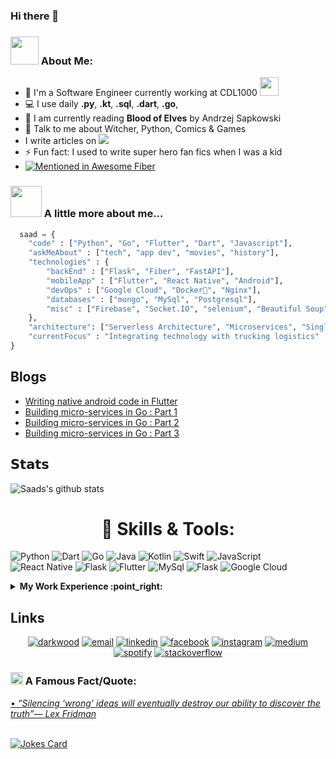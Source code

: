 ### Hi there 👋

### <img src="https://github.com/TheDudeThatCode/TheDudeThatCode/blob/master/Assets/Developer.gif" width="45px"> About Me:
- 🏦 I'm a Software Engineer currently working at CDL1000
      <img src="https://media.giphy.com/media/WUlplcMpOCEmTGBtBW/giphy.gif" width="30">
- 💻 I use daily **.py**, **.kt**, **.sql**, **.dart**, **.go**,
- 📖 I am currently reading **Blood of Elves** by Andrzej Sapkowski
- 💬 Talk to me about Witcher, Python, Comics & Games
- I write articles on <img src="https://img.shields.io/badge/Medium-12100E?style=for-the-badge&logo=medium&logoColor=white"/>
- ⚡ Fun fact: I used to write super hero fan fics when I was a kid
- [![Mentioned in Awesome Fiber](https://awesome.re/mentioned-badge.svg)](https://github.com/gofiber/awesome-fiber)  


### <img src="https://media.giphy.com/media/VgCDAzcKvsR6OM0uWg/giphy.gif" width="50"> A little more about me...  

```python
  saad = {
    "code" : ["Python", "Go", "Flutter", "Dart", "Javascript"],
    "askMeAbout" : ["tech", "app dev", "movies", "history"],
    "technologies" : {
        "backEnd" : ["Flask", "Fiber", "FastAPI"],
        "mobileApp" : ["Flutter", "React Native", "Android"],
        "devOps" : ["Google Cloud", "Docker🐳", "Nginx"],
        "databases" : ["mongo", "MySql", "Postgresql"],
        "misc" : ["Firebase", "Socket.IO", "selenium", "Beautiful Soup", "Pandas"]
    },
    "architecture": ["Serverless Architecture", "Microservices", "Single page applications"],
    "currentFocus" : "Integrating technology with trucking logistics"
}
```
## Blogs

<!-- BLOG-POST-LIST:START -->
- [Writing native android code in Flutter](https://saadfarhan124.medium.com/writing-native-android-code-in-flutter-59c9843d3cd4)
- [Building micro-services in Go : Part 1](https://saadfarhan124.medium.com/building-microservices-in-go-part-1-e7e58893bc5e)
- [Building micro-services in Go : Part 2](https://saadfarhan124.medium.com/building-microservices-in-go-part-2-f9c6c535805c)
- [Building micro-services in Go : Part 3](https://medium.com/@saadfarhan124/building-microservices-in-go-part-3-database-models-migrations-a4455121bb11)

<!-- BLOG-POST-LIST:END -->

## 𝗦𝘁𝗮𝘁𝘀
![Saads's github stats](https://github-readme-stats.vercel.app/api?username=saadfarhan124&show_icons=true&theme=dracula)



<h1 align="center"> 🔧 Skills & Tools: </h1>
<p>
<a target="_blank"><img alt="Python" src="https://img.shields.io/badge/-SQL-%2312100E.svg?logo=microsoft-sql-server&logoColor=red&style=for-the-badge"/></a> 
<a target="_blank"><img alt="Dart" src="https://img.shields.io/badge/Dart-%2312100E.svg?logo=dart&style=for-the-badge&logoColor=ee0606"/></a> 
<a target="_blank"><img alt="Go" src="https://img.shields.io/badge/Go-00ADD8?style=for-the-badge&logo=go&logoColor=white"/></a> 
<a target="_blank"><img alt="Java" src="https://img.shields.io/badge/Java-ED8B00?style=for-the-badge&logo=java&logoColor=white"/></a> 
<a target="_blank"><img alt="Kotlin" src="https://img.shields.io/badge/Kotlin-0095D5?&style=for-the-badge&logo=kotlin&logoColor=white"/></a> 
<a target="_blank"><img alt="Swift" src="https://img.shields.io/badge/Swift-FA7343?style=for-the-badge&logo=swift&logoColor=white"/></a> 
<a target="_blank"><img alt="JavaScript" src="https://img.shields.io/badge/JavaScript-323330?style=for-the-badge&logo=javascript&logoColor=F7DF1E"/></a> 
<a target="_blank"><img alt="React Native" src="https://img.shields.io/badge/React_Native-20232A?style=for-the-badge&logo=react&logoColor=61DAFB"/></a> 
<a target="_blank"><img alt="Flask" src="https://img.shields.io/badge/Flask-000000?style=for-the-badge&logo=flask&logoColor=white"/></a> 
<a target="_blank"><img alt="Flutter" src="https://img.shields.io/badge/Flutter-02569B?style=for-the-badge&logo=flutter&logoColor=white"/></a> 
<a target="_blank"><img alt="MySql" src="https://img.shields.io/badge/MySQL-00000F?style=for-the-badge&logo=mysql&logoColor=white"/></a> 
<a target="_blank"><img alt="Flask" src="https://img.shields.io/badge/PostgreSQL-316192?style=for-the-badge&logo=postgresql&logoColor=white"/></a> 
<a target="_blank"><img alt="Google Cloud" src="https://img.shields.io/badge/Google_Cloud-4285F4?style=for-the-badge&logo=google-cloud&logoColor=white"/></a> 

  

</p>

<details>
<summary><b> My Work Experience :point_right: </b></summary>
<table>
  <thead>
    <tr>
      <th>Job Name</th>
      <th>Roles & responsibilities</th>
      <th>Duration</th>
    </tr>
  </thead>
  <tbody>
    <tr>
      <td><b><a href="https://www.cdl1000.com/">Chief Technology Officer at CDL1000</a> </b></td>
      <td>Development and maintenance of multiple products. Head of Product Engineering. Managing tech teams</td>
      <td>August 2021 - Present</td>
    </tr>
  	<tr>
      <td><b><a href="https://october-now.com/">Software Developer at OctoberNow</a> </b></td>
      <td>Maintenance of multiple Flutter Apps, Development of Flutter plugins, API development using Spring boot</td>
      <td>June 2021 - September 2021</td>
    </tr>
    <tr>
      <td><b><a href="https://xortox.com/">Software Engineer at Xortox</a> </b></td>
      <td>Developed and maintained multiple platforms using technologies such as CodeIgniter, WordPress, React Native, React JS etc.</td>
      <td>June 2020 - June 2021</td>
    </tr>
    <tr>
          <td><b><a href="https://ncbc.szabist.edu.pk/">Research Assistant at Szabist</a></b></td>
          <td>Developed Alumni Portal using ASP.Net, JQuery, Javascript, HTML, CSS, AJAX.</br>
Built a landing page to visualize the data being gathered by different machines using MERN stack.</br>
Analyzed, visualized and applied different machine learning models on the said data to predict tool wear.</br>
General purpose programming to meet the team's requirements such as development of the team's progress website, landing pages for different industries to view their data</br>
Managed and supervised different Final Year Projects.</td>
      <td>June 2019 - June 2020</td>
    </tr>
  </tbody>
</table>
</details>
<!-- end work experience section -->


## Links

<p align="center">
  <a href="https://www.saadfarhan.com/"><img src="https://img.icons8.com/fluent/96/000000/domain.png" alt="darkwood"/></a>
  <a href="mailto:saadfarhan124@gmail.com"><img src="https://img.icons8.com/color/96/000000/gmail.png" alt="email"/></a>
  <a href="https://www.linkedin.com/in/saadfarhan124"><img src="https://img.icons8.com/color/96/000000/linkedin.png" alt="linkedin"/></a>
  <a href="https://www.facebook.com/SaadFarhan12"><img src="https://img.icons8.com/color/96/000000/facebook.png" alt="facebook"/></a>
  <a href="https://www.instagram.com/saadfarhan124/"><img src="https://img.icons8.com/color/96/000000/instagram-new.png" alt="instagram"/></a>
  <a href="https://medium.com/@saadfarhan124"><img src="https://img.icons8.com/color/96/000000/medium-logo.png" alt="medium"/></a>
  <a href="https://open.spotify.com/user/313cqr34nsuatvt4vwra4uahjrvu?si=65eba33c0c61478a"><img src="https://img.icons8.com/color/96/ffffff/spotify.png" alt="spotify"/></a>
  <a href="https://stackoverflow.com/users/13034908/saad-farhan"><img src="https://img.icons8.com/color/96/000000/stackoverflow.png" alt="stackoverflow"/></a>
</p>


<!--STARTS_HERE_QUOTE_README-->
### <img alt="GIF" src="https://github.com/TheDudeThatCode/TheDudeThatCode/blob/master/Assets/hmm.gif" width="20vw" /> A Famous Fact/Quote:
<a href="https://github.com/marketplace/actions/quote-readme">
• <i>“Silencing ‘wrong’ ideas will eventually destroy our ability to discover the truth”— Lex Fridman   </i>
<!--ENDS_HERE_QUOTE_README-->
      
      
</br>
</br>

![Jokes Card](https://readme-jokes.vercel.app/api)

<!--
**saadfarhan124/saadfarhan124** is a ✨ _special_ ✨ repository because its `README.md` (this file) appears on your GitHub profile.

Here are some ideas to get you started:

- 🔭 I’m currently working on ...
- 🌱 I’m currently learning ...
- 👯 I’m looking to collaborate on ...
- 🤔 I’m looking for help with ...
- 💬 Ask me about ...
- 📫 How to reach me: ...
- 😄 Pronouns: ...
- ⚡ Fun fact: ...
-->
